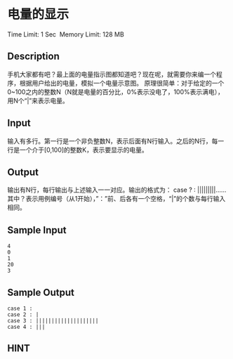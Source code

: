 # 电量的显示
Time Limit: 1 Sec  Memory Limit: 128 MB


## Description
手机大家都有吧？最上面的电量指示图都知道吧？现在呢，就需要你来编一个程序，根据用户给出的电量，模拟一个电量示意图。
原理很简单：对于给定的一个0~100之内的整数N（N就是电量的百分比，0%表示没电了，100%表示满电），用N个“|”来表示电量。


## Input
输入有多行。第一行是一个非负整数N，表示后面有N行输入。之后的N行，每一行是一个介于[0,100]的整数K，表示要显示的电量。


## Output
输出有N行，每行输出与上述输入一一对应。输出的格式为：
case ? : |||||||||......
其中？表示用例编号（从1开始），”：”前、后各有一个空格，“|”的个数与每行输入相同。


## Sample Input
```
4
0
1
20
3
```
## Sample Output
```
case 1 : 
case 2 : |
case 3 : ||||||||||||||||||||
case 4 : |||

```

## HINT

